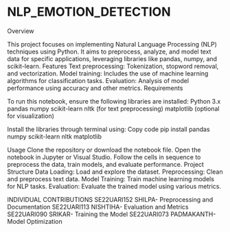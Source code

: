 # NLP_EMOTION_DETECTION
Overview

This project focuses on implementing Natural Language Processing (NLP) techniques using Python. It aims to preprocess, analyze, and model text data for specific applications, leveraging libraries like pandas, numpy, and scikit-learn.
Features
Text preprocessing: Tokenization, stopword removal, and vectorization.
Model training: Includes the use of machine learning algorithms for classification tasks.
Evaluation: Analysis of model performance using accuracy and other metrics.
Requirements

To run this notebook, ensure the following libraries are installed:
Python 3.x
pandas
numpy
scikit-learn
nltk (for text preprocessing)
matplotlib (optional for visualization)

Install the libraries through terminal using:
Copy code
pip install pandas numpy scikit-learn nltk matplotlib

Usage
Clone the repository or download the notebook file.
Open the notebook in Jupyter or Visual Studio.
Follow the cells in sequence to preprocess the data, train models, and evaluate performance.
Project Structure
Data Loading: Load and explore the dataset.
Preprocessing: Clean and preprocess text data.
Model Training: Train machine learning models for NLP tasks.
Evaluation: Evaluate the trained model using various metrics.

INDIVIDUAL CONTRIBUTIONS 
SE22UARI152 SHILPA- Preprocessing and Documentation 
SE22UARI113 NISHTIHA- Evaluation and Metrics 
SE22UARI090 SRIKAR- Training the Model
SE22UARI073 PADMAKANTH- Model Optimization
